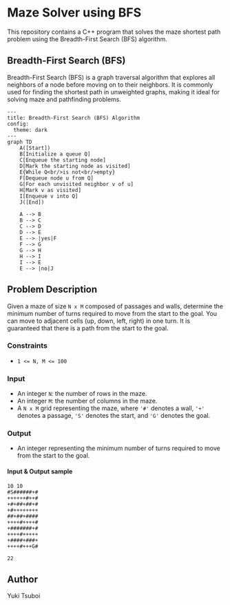 # Maze Solver using BFS
This repository contains a C++ program that solves the maze shortest path problem using the Breadth-First Search (BFS) algorithm.

## Breadth-First Search (BFS)
Breadth-First Search (BFS) is a graph traversal algorithm that explores all neighbors of a node before moving on to their neighbors. It is commonly used for finding the shortest path in unweighted graphs, making it ideal for solving maze and pathfinding problems.

```mermaid
---
title: Breadth-First Search (BFS) Algorithm
config:
  theme: dark
---
graph TD
    A([Start])
    B[Initialize a queue Q]
    C[Enqueue the starting node]
    D[Mark the starting node as visited]
    E{While Q<br/>is not<br/>empty}
    F[Dequeue node u from Q]
    G[For each unvisited neighbor v of u]
    H[Mark v as visited]
    I[Enqueue v into Q]
    J([End])

    A --> B
    B --> C
    C --> D
    D --> E
    E --> |yes|F
    F --> G
    G --> H
    H --> I
    I --> E
    E --> |no|J
```

## Problem Description
Given a maze of size `N x M` composed of passages and walls, determine the minimum number of turns required to move from the start to the goal. You can move to adjacent cells (up, down, left, right) in one turn. It is guaranteed that there is a path from the start to the goal.

### Constraints
- `1 <= N, M <= 100`

### Input
- An integer `N`: the number of rows in the maze.
- An integer `M`: the number of columns in the maze.
- A `N x M` grid representing the maze, where `'#'` denotes a wall, `'+'` denotes a passage, `'S'` denotes the start, and `'G'` denotes the goal.

### Output
- An integer representing the minimum number of turns required to move from the start to the goal.

#### Input & Output sample
```
10 10
#S######+#
++++++#++#
+#+##+##+#
+#++++++++
##+##+####
++++#++++#
+#######+#
++++#+++++
+####+###+
++++#+++G#

22
```

## Author
Yuki Tsuboi